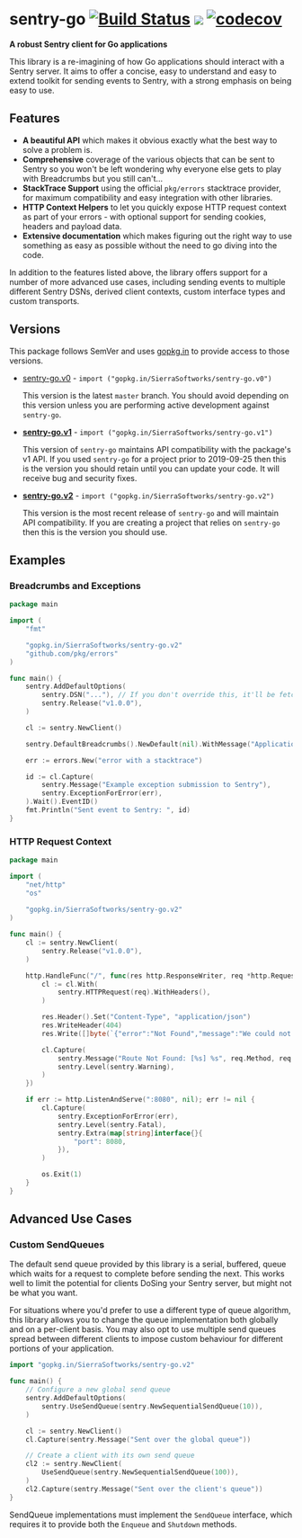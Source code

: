 # sentry-go [![Build Status](https://travis-ci.org/SierraSoftworks/sentry-go.svg?branch=master)](https://travis-ci.org/SierraSoftworks/sentry-go) [![](https://godoc.org/gopkg.in/SierraSoftworks/sentry-go.v1?status.svg)](http://godoc.org/gopkg.in/SierraSoftworks/sentry-go.v1) [![codecov](https://codecov.io/gh/SierraSoftworks/sentry-go/branch/master/graph/badge.svg)](https://codecov.io/gh/SierraSoftworks/sentry-go)
**A robust Sentry client for Go applications**

This library is a re-imagining of how Go applications should interact
with a Sentry server. It aims to offer a concise, easy to understand and
easy to extend toolkit for sending events to Sentry, with a strong emphasis
on being easy to use.

## Features
 - **A beautiful API** which makes it obvious exactly what the best way to
   solve a problem is.
 - **Comprehensive** coverage of the various objects that can be sent to Sentry
   so you won't be left wondering why everyone else gets to play with Breadcrumbs
   but you still can't...
 - **StackTrace Support** using the official `pkg/errors` stacktrace provider,
   for maximum compatibility and easy integration with other libraries.
 - **HTTP Context Helpers** to let you quickly expose HTTP request context as
   part of your errors - with optional support for sending cookies, headers and
   payload data.
 - **Extensive documentation** which makes figuring out the right way to use
   something as easy as possible without the need to go diving into the code.

In addition to the features listed above, the library offers support for a number
of more advanced use cases, including sending events to multiple different Sentry
DSNs, derived client contexts, custom interface types and custom transports.

## Versions
This package follows SemVer and uses [gopkg.in](https://gopkg.in) to provide access
to those versions.

 - [sentry-go.v0](https://gopkg.in/SierraSoftworks/sentry-go.v0) - `import ("gopkg.in/SierraSoftworks/sentry-go.v0")`

   This version is the latest `master` branch. You should avoid depending on this version unless you
   are performing active development against `sentry-go`.
 - [**sentry-go.v1**](https://gopkg.in/SierraSoftworks/sentry-go.v1) - `import ("gopkg.in/SierraSoftworks/sentry-go.v1")`

   This version of `sentry-go` maintains API compatibility with the package's v1 API. If you used
   `sentry-go` for a project prior to 2019-09-25 then this is the version you should retain until
   you can update your code. It will receive bug and security fixes.

 - [**sentry-go.v2**](https://gopkg.in/SierraSoftworks/sentry-go.v2) - `import ("gopkg.in/SierraSoftworks/sentry-go.v2")`

   This version is the most recent release of `sentry-go` and will maintain API compatibility. If you
   are creating a project that relies on `sentry-go` then this is the version you should use.

## Examples

### Breadcrumbs and Exceptions
```go
package main

import (
    "fmt"

    "gopkg.in/SierraSoftworks/sentry-go.v2"
    "github.com/pkg/errors"
)

func main() {
    sentry.AddDefaultOptions(
        sentry.DSN("..."), // If you don't override this, it'll be fetched from $SENTRY_DSN
        sentry.Release("v1.0.0"),
    )

    cl := sentry.NewClient()

    sentry.DefaultBreadcrumbs().NewDefault(nil).WithMessage("Application started").WithCategory("log")

    err := errors.New("error with a stacktrace")

    id := cl.Capture(
        sentry.Message("Example exception submission to Sentry"),
        sentry.ExceptionForError(err),
    ).Wait().EventID()
    fmt.Println("Sent event to Sentry: ", id)
}
```

### HTTP Request Context
```go
package main

import (
    "net/http"
    "os"
    
    "gopkg.in/SierraSoftworks/sentry-go.v2"
)

func main() {
    cl := sentry.NewClient(
        sentry.Release("v1.0.0"),
    )

    http.HandleFunc("/", func(res http.ResponseWriter, req *http.Request) {
        cl := cl.With(
            sentry.HTTPRequest(req).WithHeaders(),
        )

        res.Header().Set("Content-Type", "application/json")
        res.WriteHeader(404)
        res.Write([]byte(`{"error":"Not Found","message":"We could not find the route you requested, please check your URL and try again."}`))

        cl.Capture(
            sentry.Message("Route Not Found: [%s] %s", req.Method, req.URL.Path),
            sentry.Level(sentry.Warning),
        )
    })

    if err := http.ListenAndServe(":8080", nil); err != nil {
        cl.Capture(
            sentry.ExceptionForError(err),
            sentry.Level(sentry.Fatal),
            sentry.Extra(map[string]interface{}{
                "port": 8080,
            }),
        )

        os.Exit(1)
    }
}
```

## Advanced Use Cases

### Custom SendQueues
The default send queue provided by this library is a serial, buffered, queue
which waits for a request to complete before sending the next. This works well
to limit the potential for clients DoSing your Sentry server, but might not
be what you want.

For situations where you'd prefer to use a different type of queue algorithm,
this library allows you to change the queue implementation both globally and
on a per-client basis. You may also opt to use multiple send queues spread
between different clients to impose custom behaviour for different portions
of your application.

```go
import "gopkg.in/SierraSoftworks/sentry-go.v2"

func main() {
    // Configure a new global send queue
    sentry.AddDefaultOptions(
        sentry.UseSendQueue(sentry.NewSequentialSendQueue(10)),
    )

    cl := sentry.NewClient()
    cl.Capture(sentry.Message("Sent over the global queue"))

    // Create a client with its own send queue
    cl2 := sentry.NewClient(
        UseSendQueue(sentry.NewSequentialSendQueue(100)),
    )
    cl2.Capture(sentry.Message("Sent over the client's queue"))
}
```

SendQueue implementations must implement the `SendQueue` interface, which
requires it to provide both the `Enqueue` and `Shutdown` methods.
